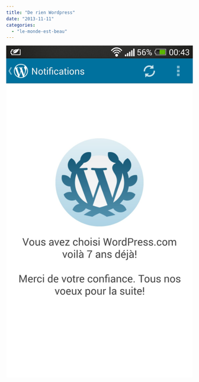 ```yaml
---
title: "De rien Wordpress"
date: "2013-11-11"
categories: 
  - "le-monde-est-beau"
---
```


[![image](images/wpid-Screenshot_2013-11-12-00-43-47.png "Screenshot_2013-11-12-00-43-47.png")](https://blog.kwaite.fr/wp-content/uploads/2013/11/wpid-Screenshot_2013-11-12-00-43-47.png)
